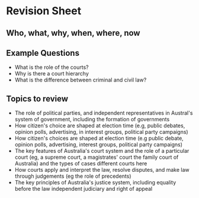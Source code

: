 # Revision Sheet
## Who, what, why, when, where, now


## Example Questions
- What is the role of the courts?
- Why is there a court hierarchy
- What is the difference between criminal and civil law?

## Topics to review

- The role of political parties, and independent representatives in Austral's system of government, including the formation of governments
- How citizen's choice are shaped at election time (e.g, public debates, opinion polls, advertising, in interest groups, political party campaigns)
- How citizen's choices are shaped at election time (e.g public debate, opinion polls, advertising, interest groups, political party campaigns)
- The key features of Australia's court system and the role of a particular court (eg, a supreme court, a magistrates' court the family court of Australia) and the types of cases different courts here
- How courts apply and interpret the law, resolve disputes, and make law through judgements (eg the role of precedents)
- The key principles of Australia's justice system, including equality before the law independent judiciary and right of appeal

